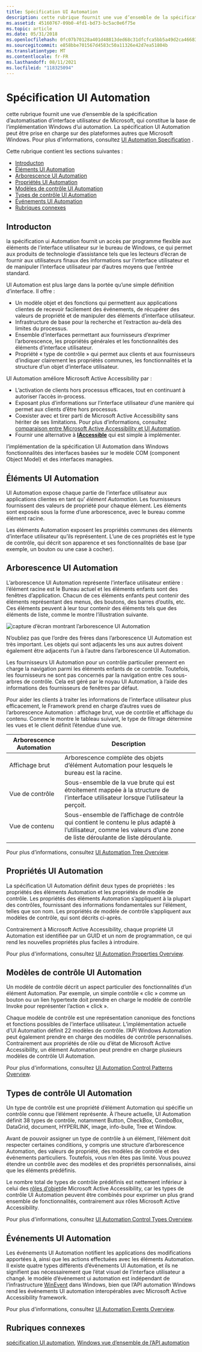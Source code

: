 ```yaml
---
title: Spécification UI Automation
description: cette rubrique fournit une vue d’ensemble de la spécification d’automatisation d’interface utilisateur de Microsoft, qui constitue la base de l’implémentation Windows d’ui automation.
ms.assetid: 45160767-09b0-4fd1-bd73-bc5ac0e6f75e
ms.topic: article
ms.date: 05/31/2018
ms.openlocfilehash: 0fc07b70128a401d48813ded68c31dfcfca5bb5a49d2ca46683e9a902af003ad
ms.sourcegitcommit: e858bbe701567d4583c50a11326e42d7ea51804b
ms.translationtype: MT
ms.contentlocale: fr-FR
ms.lasthandoff: 08/11/2021
ms.locfileid: "118325094"
---
```

# <a name="ui-automation-specification"></a>Spécification UI Automation

cette rubrique fournit une vue d’ensemble de la spécification d’automatisation d’interface utilisateur de Microsoft, qui constitue la base de l’implémentation Windows d’ui automation. La spécification UI Automation peut être prise en charge sur des plateformes autres que Microsoft Windows. Pour plus d’informations, consultez [UI Automation Specification](./uiauto-specandcommunitypromise.md) .

Cette rubrique contient les sections suivantes :

-   [Introducton](#introducton)
-   [Éléments UI Automation](#ui-automation-elements)
-   [Arborescence UI Automation](#ui-automation-tree)
-   [Propriétés UI Automation](#ui-automation-properties)
-   [Modèles de contrôle UI Automation](#ui-automation-control-patterns)
-   [Types de contrôle UI Automation](#ui-automation-control-types)
-   [Événements UI Automation](#ui-automation-events)
-   [Rubriques connexes](#related-topics)

## <a name="introducton"></a>Introducton

la spécification ui Automation fournit un accès par programme flexible aux éléments de l’interface utilisateur sur le bureau de Windows, ce qui permet aux produits de technologie d’assistance tels que les lecteurs d’écran de fournir aux utilisateurs finaux des informations sur l’interface utilisateur et de manipuler l’interface utilisateur par d’autres moyens que l’entrée standard.

UI Automation est plus large dans la portée qu’une simple définition d’interface. Il offre :

-   Un modèle objet et des fonctions qui permettent aux applications clientes de recevoir facilement des événements, de récupérer des valeurs de propriété et de manipuler des éléments d’interface utilisateur.
-   Infrastructure de base pour la recherche et l’extraction au-delà des limites du processus.
-   Ensemble d’interfaces permettant aux fournisseurs d’exprimer l’arborescence, les propriétés générales et les fonctionnalités des éléments d’interface utilisateur.
-   Propriété « type de contrôle » qui permet aux clients et aux fournisseurs d’indiquer clairement les propriétés communes, les fonctionnalités et la structure d’un objet d’interface utilisateur.

UI Automation améliore Microsoft Active Accessibility par :

-   L’activation de clients hors processus efficaces, tout en continuant à autoriser l’accès in-process.
-   Exposant plus d’informations sur l’interface utilisateur d’une manière qui permet aux clients d’être hors processus.
-   Coexister avec et tirer parti de Microsoft Active Accessibility sans hériter de ses limitations. Pour plus d’informations, consultez [comparaison entre Microsoft Active Accessibility et UI Automation](microsoft-active-accessibility-and-ui-automation-compared.md).
-   Fournir une alternative à [**IAccessible**](/windows/desktop/api/oleacc/nn-oleacc-iaccessible) qui est simple à implémenter.

l’implémentation de la spécification UI Automation dans Windows fonctionnalités des interfaces basées sur le modèle COM (component Object Model) et des interfaces managées.

## <a name="ui-automation-elements"></a>Éléments UI Automation

UI Automation expose chaque partie de l’interface utilisateur aux applications clientes en tant qu' *élément Automation*. Les fournisseurs fournissent des valeurs de propriété pour chaque élément. Les éléments sont exposés sous la forme d’une arborescence, avec le bureau comme élément racine.

Les éléments Automation exposent les propriétés communes des éléments d’interface utilisateur qu’ils représentent. L’une de ces propriétés est le type de contrôle, qui décrit son apparence et ses fonctionnalités de base (par exemple, un bouton ou une case à cocher).

## <a name="ui-automation-tree"></a>Arborescence UI Automation

L’arborescence UI Automation représente l’interface utilisateur entière : l’élément racine est le Bureau actuel et les éléments enfants sont des fenêtres d’application. Chacun de ces éléments enfants peut contenir des éléments représentant des menus, des boutons, des barres d’outils, etc. Ces éléments peuvent à leur tour contenir des éléments tels que des éléments de liste, comme le montre l’illustration suivante.

![capture d’écran montrant l’arborescence UI Automation](images/uiatree.gif)

N’oubliez pas que l’ordre des frères dans l’arborescence UI Automation est très important. Les objets qui sont adjacents les uns aux autres doivent également être adjacents l’un à l’autre dans l’arborescence UI Automation.

Les fournisseurs UI Automation pour un contrôle particulier prennent en charge la navigation parmi les éléments enfants de ce contrôle. Toutefois, les fournisseurs ne sont pas concernés par la navigation entre ces sous-arbres de contrôle. Cela est géré par le noyau UI Automation, à l’aide des informations des fournisseurs de fenêtres par défaut.

Pour aider les clients à traiter les informations de l’interface utilisateur plus efficacement, le Framework prend en charge d’autres vues de l’arborescence Automation : affichage brut, vue de contrôle et affichage du contenu. Comme le montre le tableau suivant, le type de filtrage détermine les vues et le client définit l’étendue d’une vue.



| Arborescence Automation | Description                                                                                                             |
|-----------------|-------------------------------------------------------------------------------------------------------------------------|
| Affichage brut        | Arborescence complète des objets d’élément Automation pour lesquels le bureau est la racine.                                          |
| Vue de contrôle    | Sous-ensemble de la vue brute qui est étroitement mappée à la structure de l’interface utilisateur lorsque l’utilisateur la perçoit.                                |
| Vue de contenu    | Sous-ensemble de l’affichage de contrôle qui contient le contenu le plus adapté à l’utilisateur, comme les valeurs d’une zone de liste déroulante de liste déroulante. |



 

Pour plus d’informations, consultez [UI Automation Tree Overview](uiauto-treeoverview.md).

## <a name="ui-automation-properties"></a>Propriétés UI Automation

La spécification UI Automation définit deux types de propriétés : les propriétés des éléments Automation et les propriétés de modèle de contrôle. Les propriétés des éléments Automation s’appliquent à la plupart des contrôles, fournissant des informations fondamentales sur l’élément, telles que son nom. Les propriétés de modèle de contrôle s’appliquent aux modèles de contrôle, qui sont décrits ci-après.

Contrairement à Microsoft Active Accessibility, chaque propriété UI Automation est identifiée par un GUID et un nom de programmation, ce qui rend les nouvelles propriétés plus faciles à introduire.

Pour plus d'informations, consultez [UI Automation Properties Overview](uiauto-propertiesoverview.md).

## <a name="ui-automation-control-patterns"></a>Modèles de contrôle UI Automation

Un modèle de contrôle décrit un aspect particulier des fonctionnalités d’un élément Automation. Par exemple, un simple contrôle « clic » comme un bouton ou un lien hypertexte doit prendre en charge le modèle de contrôle Invoke pour représenter l’action « click ».

Chaque modèle de contrôle est une représentation canonique des fonctions et fonctions possibles de l’interface utilisateur. L’implémentation actuelle d’UI Automation définit 22 modèles de contrôle. l’API Windows Automation peut également prendre en charge des modèles de contrôle personnalisés. Contrairement aux propriétés de rôle ou d’état de Microsoft Active Accessibility, un élément Automation peut prendre en charge plusieurs modèles de contrôle UI Automation.

Pour plus d'informations, consultez [UI Automation Control Patterns Overview](uiauto-controlpatternsoverview.md).

## <a name="ui-automation-control-types"></a>Types de contrôle UI Automation

Un type de contrôle est une propriété d’élément Automation qui spécifie un contrôle connu que l’élément représente. À l’heure actuelle, UI Automation définit 38 types de contrôle, notamment Button, CheckBox, ComboBox, DataGrid, document, HYPERLINK, image, info-bulle, Tree et Window.

Avant de pouvoir assigner un type de contrôle à un élément, l’élément doit respecter certaines conditions, y compris une structure d’arborescence Automation, des valeurs de propriété, des modèles de contrôle et des événements particuliers. Toutefois, vous n’en êtes pas limité. Vous pouvez étendre un contrôle avec des modèles et des propriétés personnalisés, ainsi que les éléments prédéfinis.

Le nombre total de types de contrôle prédéfinis est nettement inférieur à celui des [rôles d’objet](object-roles.md)de Microsoft Active Accessibility, car les types de contrôle UI Automation peuvent être combinés pour exprimer un plus grand ensemble de fonctionnalités, contrairement aux rôles Microsoft Active Accessibility.

Pour plus d'informations, consultez [UI Automation Control Types Overview](uiauto-controltypesoverview.md).

## <a name="ui-automation-events"></a>Événements UI Automation

Les événements UI Automation notifient les applications des modifications apportées à, ainsi que les actions effectuées avec les éléments Automation. Il existe quatre types différents d’événements UI Automation, et ils ne signifient pas nécessairement que l’état visuel de l’interface utilisateur a changé. le modèle d’événement ui automation est indépendant de l’infrastructure [WinEvent](winevents-infrastructure.md) dans Windows, bien que l’API automation Windows rend les événements UI automation interopérables avec Microsoft Active Accessibility framework.

Pour plus d'informations, consultez [UI Automation Events Overview](uiauto-eventsoverview.md).

## <a name="related-topics"></a>Rubriques connexes

[spécification UI automation](./uiauto-specandcommunitypromise.md), [Windows vue d’ensemble de l’API automation](windows-automation-api-overview.md)